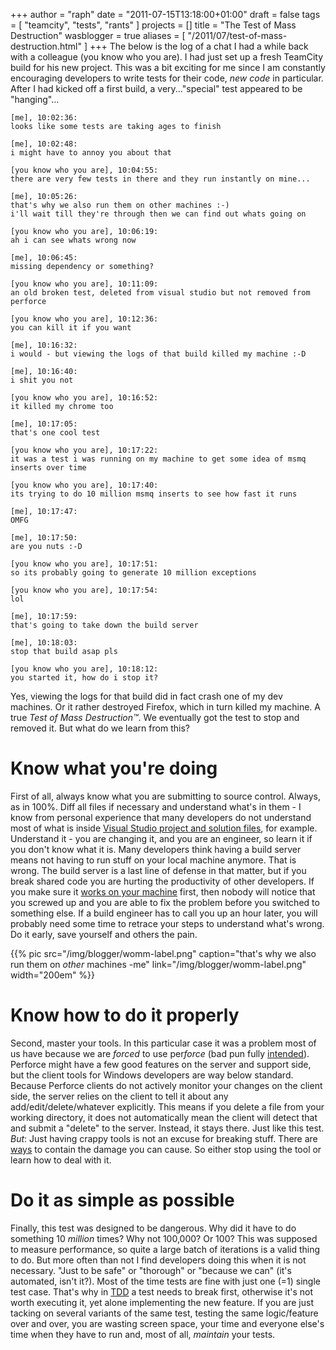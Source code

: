 +++
author = "raph"
date = "2011-07-15T13:18:00+01:00"
draft = false
tags = [ "teamcity", "tests", "rants" ]
projects = []
title = "The Test of Mass Destruction"
wasblogger = true
aliases = [ "/2011/07/test-of-mass-destruction.html" ]
+++
The below is the log of a chat I had a while back with a colleague (you know who you are). I had just set up a fresh TeamCity build for his new project. This was a bit exciting for me since I am constantly encouraging developers to write tests for their code, *new code* in particular. After I had kicked off a first build, a very..."special" test appeared to be "hanging"...

    [me], 10:02:36:
    looks like some tests are taking ages to finish
    
    [me], 10:02:48:
    i might have to annoy you about that
    
    [you know who you are], 10:04:55:
    there are very few tests in there and they run instantly on mine...
    
    [me], 10:05:26:
    that's why we also run them on other machines :-)
    i'll wait till they're through then we can find out whats going on
    
    [you know who you are], 10:06:19:
    ah i can see whats wrong now
    
    [me], 10:06:45:
    missing dependency or something?
    
    [you know who you are], 10:11:09:
    an old broken test, deleted from visual studio but not removed from perforce
    
    [you know who you are], 10:12:36:
    you can kill it if you want
    
    [me], 10:16:32:
    i would - but viewing the logs of that build killed my machine :-D
    
    [me], 10:16:40:
    i shit you not
    
    [you know who you are], 10:16:52:
    it killed my chrome too
    
    [me], 10:17:05:
    that's one cool test
    
    [you know who you are], 10:17:22:
    it was a test i was running on my machine to get some idea of msmq inserts over time
    
    [you know who you are], 10:17:40:
    its trying to do 10 million msmq inserts to see how fast it runs
    
    [me], 10:17:47:
    OMFG
    
    [me], 10:17:50:
    are you nuts :-D
    
    [you know who you are], 10:17:51:
    so its probably going to generate 10 million exceptions
    
    [you know who you are], 10:17:54:
    lol
    
    [me], 10:17:59:
    that's going to take down the build server
    
    [me], 10:18:03:
    stop that build asap pls
    
    [you know who you are], 10:18:12:
    you started it, how do i stop it?

Yes, viewing the logs for that build did in fact crash one of my dev machines. Or it rather destroyed Firefox, which in turn killed my machine. A true *Test of Mass Destruction&trade;*. We eventually got the test to stop and removed it. But what do we learn from this?

# Know what you're doing
First of all, always know what you are submitting to source control. Always, as in 100%. Diff all files if necessary and understand what's in them - I know from personal experience that many developers do not understand most of what is inside [Visual Studio project and solution files](http://www.galaktor.net/2011/04/targeting-platforms-in-visual-studio.html), for example. Understand it - you are changing it, and you are an engineer, so learn it if you don't know what it is. Many developers think having a build server means not having to run stuff on your local machine anymore. That is wrong. The build server is a last line of defense in that matter, but if you break shared code you are hurting the productivity of other developers. If you make sure it [works on your machine](http://www.codinghorror.com/blog/2007/03/the-works-on-my-machine-certification-program.html) first, then nobody will notice that you screwed up and you are able to fix the problem before you switched to something else. If a build engineer has to call you up an hour later, you will probably need some time to retrace your steps to understand what's wrong. Do it early, save yourself and others the pain.

{{% pic src="/img/blogger/womm-label.png" caption="that's why we also run them on *other* machines -me" link="/img/blogger/womm-label.png" width="200em" %}}

# Know how to do it properly 
Second, master your tools. In this particular case it was a problem most of us have because we are *forced* to use per*force* (bad pun fully [intended](http://lmgtfy.com/?q=i+hate+perforce)). Perforce might have a few good features on the server and support side, but the client tools for Windows developers are way below standard. Because Perforce clients do not actively monitor your changes on the client side, the server relies on the client to tell it about any add/edit/delete/whatever explicitly. This means if you delete a file from your working directory, it does not automatically mean the client will detect that and submit a "delete" to the server. Instead, it stays there. Just like this test. *But*: Just having crappy tools is not an excuse for breaking stuff. There are [ways](http://www.jetbrains.com/teamcity/features/delayed_commit.html) to contain the damage you can cause. So either stop using the tool or learn how to deal with it.

# Do it as simple as possible
Finally, this test was designed to be dangerous. Why did it have to do something 10 *million* times? Why not 100,000? Or 100? This was supposed to measure performance, so quite a large batch of iterations is a valid thing to do. But more often than not I find developers doing this when it is not necessary. "Just to be safe" or "thorough" or "because we can" (it's automated, isn't it?). Most of the time tests are fine with just one (=1) single test case. That's why in [TDD](http://en.wikipedia.org/wiki/Test-driven_development) a test needs to break first, otherwise it's not worth executing it, yet alone implementing the new feature. If you are just tacking on several variants of the same test, testing the same logic/feature over and over, you are wasting screen space, your time and everyone else's time when they have to run and, most of all, *maintain* your tests.

